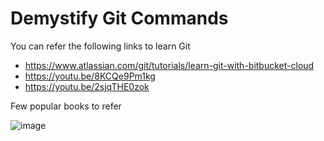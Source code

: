 # Demystify Git Commands
You can refer the following links to learn Git
- https://www.atlassian.com/git/tutorials/learn-git-with-bitbucket-cloud	
- https://youtu.be/8KCQe9Pm1kg	
- https://youtu.be/2sjqTHE0zok

Few popular books to refer

![image](https://user-images.githubusercontent.com/45349552/223785088-9aae19b6-3b2a-4877-9b2c-daa1b2000eff.png)

